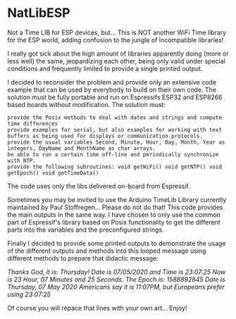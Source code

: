 # NatLibESP
Not a Time LIB for ESP devices, but...
This is NOT another WiFi Time library for the ESP world, adding confusion to the jungle of incompatible libraries!

I really got sick about the high amount of libraries apparently doing (more or less well) the same, jeopardizing each other, being only valid under special conditions and frequently limited to provide a single printed output.

I decided to reconsider the problem and provide only an extensive code example that can be used by everybody to build on their own code. The solution must be fully portable and run on Espressifs ESP32 and ESP8266 based boards without modification. The solution must:

    provide the Posix methods to deal with dates and strings and compute time differences
    provide examples for serial, but also examples for working with text buffers as being used for displays or communication protocols.
    provide the usual variables Second, Minute, Hour, Day, Month, Year as integers, DayName and MonthName as char arrays.
    be able to run a certain time off-line and periodically synchronize with NTP.
    provide the following subroutines: void getWiFi() void getNTP() void getEpoch() void getTimeData()

The code uses only the libs delivered on-board from Espressif.

Sometimes you may be invited to use the Arduino TimeLib Library currently maintained by Paul Stoffregen... Please do not do that! This code provides the main outputs in the same way. I have chosen to only use the common part of Espressif's library based on Posix functionality to get the different parts into the variables and the preconfigured strings.

Finally I decided to provide some printed outputs to demonstrate the usage of the different outputs and methods into this looped message using different methods to prepare that didactic message:

<i>Thanks God, it is: Thursday! Date is 07/05/2020 and Time is 23:07:25 Now is 23 Hour, 07 Minutes and 25 Seconds. The Epoch is: 1588892845 Date is Thursday, 07 May 2020 Americans say it is 11:07PM, but Europeans prefer using 23:07:25</i>

Of course you will repace that lines with your own art... Enjoy!
